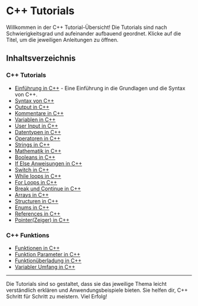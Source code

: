 # C++ Tutorials

Willkommen in der C++ Tutorial-Übersicht! Die Tutorials sind nach Schwierigkeitsgrad und aufeinander aufbauend geordnet. Klicke auf die Titel, um die jeweiligen Anleitungen zu öffnen.

## Inhaltsverzeichnis
### C++ Tutorials
- [Einführung in C++](Einführung_in_cpp.md) - Eine Einführung in die Grundlagen und die Syntax von C++.
- [Syntax von C++](Syntax.md)
- [Output in C++](Output.md)
- [Kommentare in C++](Comments.md)
- [Variablen in C++](Variablen.md)
- [User Input in C++](UserInput.md)
- [Datentypen in C++](Datatypes.md)
- [Operatoren in C++](Operators.md)
- [Strings in C++](Strings.md)
- [Mathematik in C++](Math.md)
- [Booleans in C++](Booleans.md)
- [If Else Anweisungen in C++](Conditions.md)
- [Switch in C++](Switch.md)
- [While loops in C++](Whileloop.md)
- [For Loops in C++](Forloop.md)
- [Break und Continue in C++](Breakcontinue.md)
- [Arrays in C++](Arrays.md)
- [Structuren in C++](Structures.md)
- [Enums in C++](Enums.md)
- [References in C++](References.md)
- [Pointer(Zeiger) in C++](Pointers.md)
### C++ Funktions
- [Funktionen in C++](Functions.md)
- [Funktion Parameter in C++](Funktionparameters.md)
- [Funktionüberladung in C++](Functionoverloading.md)
- [Variabler Umfang in C++](Scope.md)

---

Die Tutorials sind so gestaltet, dass sie das jeweilige Thema leicht verständlich erklären und Anwendungsbeispiele bieten. Sie helfen dir, C++ Schritt für Schritt zu meistern. Viel Erfolg!
